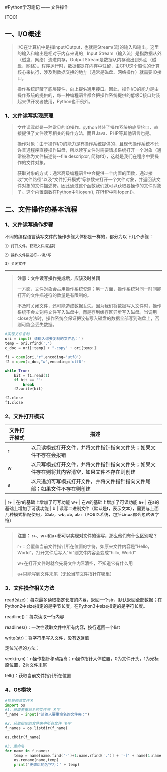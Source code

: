 #Python学习笔记 —— 文件操作

[TOC]

## 一、I/O概述

> I/O在计算机中是指Input/Output，也就是Stream(流)的输入和输出。这里的输入和输出是相对于内存来说的，Input Stream（输入流）是指数据从外（磁盘、网络）流进内存，Output Stream是数据从内存流出到外面（磁盘、网络）。程序运行时，数据都是在内存中驻留，由CPU这个超快的计算核心来执行，涉及到数据交换的地方（通常是磁盘、网络操作）就需要IO接口。
> 
> 操作系统屏蔽了底层硬件，向上提供通用接口。因此，操作I/O的能力是由操作系统的提供的，每一种编程语言都会把操作系统提供的低级C接口封装起来供开发者使用，Python也不例外。

### 1、文件读写实现原理

> 文件读写就是一种常见的IO操作。python封装了操作系统的底层接口，直接提供了文件读写相关的操作方法。而且Java、PHP等其他语言也是。
> 
> 操作对象：由于操作I/O的能力是有操作系统提供的，且现代操作系统不允许普通程序直接操作磁盘，所以读写文件时需要请求系统打开一个对象（通常被称为文件描述符--file descriptor, 简称fd），这就是我们在程序中要操作的文件对象。
> 
> 获取对象的方式：通常高级编程语言中会提供一个内置的函数，通过接收"文件路径"以及“文件打开模式”等参数来打开一个文件对象，并返回该文件对象的文件描述符。因此通过这个函数我们就可以获取要操作的文件对象了。这个内置函数在Python中叫open(), 在PHP中叫fopen()。

## 二、文件操作的基本流程

### 1、文件读写操作步骤

不同的编程语言读写文件的操作步骤大体都是一样的，都分为以下几个步骤：

```txt
1）打开文件，获取文件描述符

2）操作文件描述符--读/写

3）关闭文件
```

---

> **注意：文件读写操作完成后，应该及时关闭** 
>
> 一方面，文件对象会占用操作系统资源；另一方面，操作系统对同一时间能打开的文件描述符的数量是有限制的。
>
> 不及时关闭文件，还可能造成数据丢失。因为我们将数据写入文件时，操作系统不会立刻将文件写入磁盘中，而是存到缓存区异步写入磁盘。当调用close方法时，操作系统会保证把没有写入磁盘的数据全部写到磁盘上，否则可能会丢失数据。

```python
#实现文件复制
ori = input('请输入你要复制的文件名：')
temp = ori.rfind('.')
c_doc = ori[:temp] + "-copy" + ori[temp:]

f1 = open(ori,"r",encoding='utf8')
f2 = open(c_doc,"w",encoding='utf8')

while True:
    bit = f1.read(1)
    if bit == '':
        break
    f2.write(bit)

f2.close
f1.close
```



### 2、文件打开模式

文件打开模式 | 描述
--- | ---
r | 以只读模式打开文件，并将文件指针指向文件头；如果文件不存在会报错 
w | 以只写模式打开文件，并将文件指针指向文件头；如果文件存在则将其内容清空，如果文件不存在则创建
a | 以只追加可写模式打开文件，并将文件指针指向文件尾部；如果文件不存在则创建
 | 
r+ | 在r的基础上增加了可写功能
w+ | 在w的基础上增加了可读功能
a+ | 在a的基础上增加了可读功能
 | 
b | 读写二进制文件（默认是t，表示文本），需要与上面几种模式搭配使用，如ab，wb, ab, ab+（POSIX系统，包括Linux都会忽略该字符）

---

>  **注意： r+、w+和a+都可以实现对文件的读写，那么他们有什么区别呢？** 
>  
> r+：会覆盖当前文件指针所在位置的字符，如原来文件内容是"Hello，World"，打开文件后写入"hi"则文件内容会变成"hillo, World"
> 
> w+在打开文件时就会先将文件内容清空，不知道它有什么用
> 
> a+只能写到文件末尾（无论当前文件指针在哪里）

### 3、文件操作相关方法

read(size)：每次最多读取指定长度的内容，返回一个str，默认返回全部数据；在Python2中size指定的是字节长度，在Python3中size指定的是字符长度。

readline()：每次读取一行内容

readlines()：一次性读取文件中所有内容，按行返回一个list

write(str)：将字符串写入文件，没有返回值

定位光标的方法：

seek(n,m)：n操作指针移动距离；m操作指针大体位置，0为文件开头，1为光标原位置，2为文件末尾

tell()：获取当前文件指针所在位置

### 4、OS模块

```python
#批量修改文件名
import os
#1、获取要重命名的文件夹 名字
f_name = input("请输入要重命名的文件夹：")

#2、获取指定的文件夹中所有文件 名字
f_names = os.listdir(f_name)

os.chdir(f_name)

#3、重命名
for name in f_names:
    temp = name[name.find('-')+1:name.rfind('.')] + '-[' + name[1:name.find('-')] + ']' + name[name.rfind('.'):]
    os.rename(name,temp)
    print("更改后的名字为：" + temp)
```

